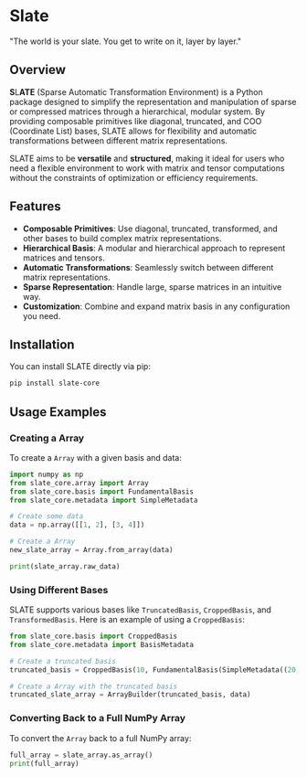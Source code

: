 # Slate

"The world is your slate. You get to write on it, layer by layer."

## Overview

**S**L**ATE** (Sparse Automatic Transformation Environment) is a Python package designed to simplify the representation and manipulation of sparse or compressed matrices through a hierarchical, modular system. By providing composable primitives like diagonal, truncated, and COO (Coordinate List) bases, SLATE allows for flexibility and automatic transformations between different matrix representations.

SLATE aims to be **versatile** and **structured**, making it ideal for users who need a flexible environment to work with matrix and tensor computations without the constraints of optimization or efficiency requirements.

## Features

- **Composable Primitives**: Use diagonal, truncated, transformed, and other bases to build complex matrix representations.
- **Hierarchical Basis**: A modular and hierarchical approach to represent matrices and tensors.
- **Automatic Transformations**: Seamlessly switch between different matrix representations.
- **Sparse Representation**: Handle large, sparse matrices in an intuitive way.
- **Customization**: Combine and expand matrix basis in any configuration you need.

## Installation

You can install SLATE directly via pip:

```bash
pip install slate-core
```

## Usage Examples

### Creating a Array

To create a `Array` with a given basis and data:

```python
import numpy as np
from slate_core.array import Array
from slate_core.basis import FundamentalBasis
from slate_core.metadata import SimpleMetadata

# Create some data
data = np.array([[1, 2], [3, 4]])

# Create a Array
new_slate_array = Array.from_array(data)

print(slate_array.raw_data)
```

### Using Different Bases

SLATE supports various bases like `TruncatedBasis`, `CroppedBasis`, and `TransformedBasis`. Here is an example of using a `CroppedBasis`:

```python
from slate_core.basis import CroppedBasis
from slate_core.metadata import BasisMetadata

# Create a truncated basis
truncated_basis = CroppedBasis(10, FundamentalBasis(SimpleMetadata((20,))))

# Create a Array with the truncated basis
truncated_slate_array = ArrayBuilder(truncated_basis, data)
```

### Converting Back to a Full NumPy Array

To convert the `Array` back to a full NumPy array:

```python
full_array = slate_array.as_array()
print(full_array)
```
